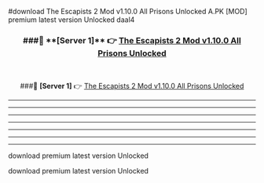 #download The Escapists 2 Mod v1.10.0 All Prisons Unlocked A.PK [MOD] premium latest version Unlocked daal4 



<div align="center">
<h3>###🔹 **[Server 1]** 👉 <a href="https://download1apk.web.app/">The Escapists 2 Mod v1.10.0 All Prisons Unlocked</a></h3><br>


###🔹 **[Server 1]** 👉 <a href="https://download1apk.web.app/">The Escapists 2 Mod v1.10.0 All Prisons Unlocked</a></h3>
</div>



----------------------------------------------------------

----------------------------------------------------------

----------------------------------------------------------

----------------------------------------------------------

----------------------------------------------------------

----------------------------------------------------------

----------------------------------------------------------

download premium latest version Unlocked

download premium latest version Unlocked
